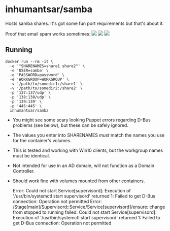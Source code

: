 # inhumantsar/samba

Hosts samba shares. It's got some fun port requirements but that's about it. 

Proof that email spam works sometimes:
[![](https://images.microbadger.com/badges/image/inhumantsar/samba.svg)](https://microbadger.com/images/inhumantsar/samba)
[![](https://images.microbadger.com/badges/license/inhumantsar/samba.svg)](https://microbadger.com/images/inhumantsar/samba)
[![](https://images.microbadger.com/badges/version/inhumantsar/samba.svg)](https://microbadger.com/images/inhumantsar/samba)

## Running

    docker run --rm -it \
      -e '"SHARENAMES=share1 share2"' \
      -e 'USER=samba' \
      -e 'PASSWORD=password' \
      -e 'WORKGROUP=WORKGROUP' \
      -v '/path/to/somedir1:/share1' \
      -v '/path/to/somedir2:/share2' \
      -p '137:137/udp' \
      -p '138:138/udp' \
      -p '139:139' \
      -p '445:445' \
      inhumantsar/samba

 - You might see some scary looking Puppet errors regarding D-Bus problems (see below), but these can be safely ignored. 
 - The values you enter into SHARENAMES *must* match the names you use for the container's volumes.
 - This is tested and working with Win10 clients, but the workgroup names must be identical.
 - Not intended for use in an AD domain, will not function as a Domain Controller.
 - Should work fine with volumes mounted from other containers.

    Error: Could not start Service[supervisord]: Execution of '/usr/bin/systemctl start supervisord' returned 1: Failed to get D-Bus connection: Operation not permitted
    Error: /Stage[main]/Supervisord::Service/Service[supervisord]/ensure: change from stopped to running failed: Could not start Service[supervisord]: Execution of '/usr/bin/systemctl start supervisord' returned 1: Failed to get D-Bus connection: Operation not permitted


